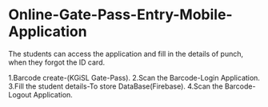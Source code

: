 # Online-Gate-Pass-Entry-Mobile-Application

The students can access the application and fill in the details of punch, when they forgot the ID card.

1.Barcode create-(KGiSL Gate-Pass).
2.Scan the Barcode-Login Application.
3.Fill the student details-To store DataBase(Firebase).
4.Scan the Barcode-Logout Application.
